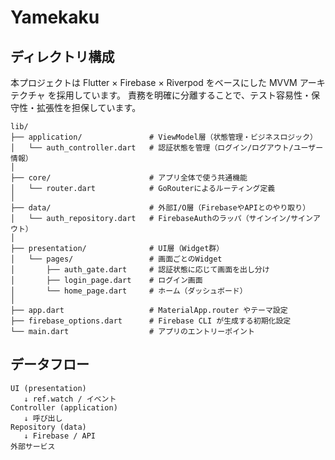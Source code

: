 # Yamekaku

## ディレクトリ構成
本プロジェクトは Flutter × Firebase × Riverpod をベースにした MVVM アーキテクチャ を採用しています。
責務を明確に分離することで、テスト容易性・保守性・拡張性を担保しています。
```
lib/
├── application/               # ViewModel層（状態管理・ビジネスロジック）
│   └── auth_controller.dart   # 認証状態を管理（ログイン/ログアウト/ユーザー情報）
│
├── core/                      # アプリ全体で使う共通機能
│   └── router.dart            # GoRouterによるルーティング定義
│
├── data/                      # 外部I/O層（FirebaseやAPIとのやり取り）
│   └── auth_repository.dart   # FirebaseAuthのラッパ（サインイン/サインアウト）
│
├── presentation/              # UI層（Widget群）
│   └── pages/                 # 画面ごとのWidget
│       ├── auth_gate.dart     # 認証状態に応じて画面を出し分け
│       ├── login_page.dart    # ログイン画面
│       └── home_page.dart     # ホーム（ダッシュボード）
│
├── app.dart                   # MaterialApp.router やテーマ設定
├── firebase_options.dart      # Firebase CLI が生成する初期化設定
└── main.dart                  # アプリのエントリーポイント
```

## データフロー
```
UI (presentation)
   ↓ ref.watch / イベント
Controller (application)
   ↓ 呼び出し
Repository (data)
   ↓ Firebase / API
外部サービス
```